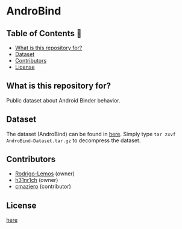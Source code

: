 # AndroBind #

## Table of Contents :floppy_disk: ##

- [What is this repository for?](#What-is-this-repository-for?)
- [Dataset](#Dataset)
- [Contributors](#Contributors)
- [License](#License)

## What is this repository for? ##

Public dataset about Android Binder behavior.

## Dataset ##

The dataset (AndroBind) can be found in [here](AndroBind-Dataset.tar.gz). Simply type `tar zxvf AndroBind-Dataset.tar.gz` to decompress the dataset.

## Contributors ## 

* [Rodrigo-Lemos](https://github.com/Rodrigo-Lemos) (owner)
* [h31nr1ch](https://github.com/h31nr1ch) (owner)
* [cmaziero](https://github.com/cmaziero) (contributor)

## License ##

[here](LICENSE)
